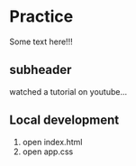 # Practice

Some text here!!!

## subheader

watched a tutorial on youtube...

## Local development

1. open index.html
2. open app.css
